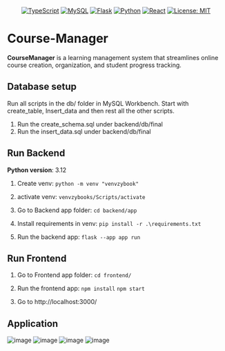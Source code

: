 
<div align="center">
  
[![TypeScript](https://img.shields.io/badge/TypeScript-007ACC?style=for-the-badge&logo=typescript&logoColor=white)](https://www.typescriptlang.org/)
[![MySQL](https://img.shields.io/badge/MySQL-4479A1?style=for-the-badge&logo=mysql&logoColor=white)](https://www.mysql.com/)
[![Flask](https://img.shields.io/badge/Flask-000000?style=for-the-badge&logo=flask&logoColor=white)](https://flask.palletsprojects.com/)
[![Python](https://img.shields.io/badge/Python-3776AB?style=for-the-badge&logo=python&logoColor=white)](https://www.python.org/)
[![React](https://img.shields.io/badge/React-61DAFB?style=for-the-badge&logo=react&logoColor=black)](https://reactjs.org/)
[![License: MIT](https://img.shields.io/badge/License-MIT-blue?style=for-the-badge)](https://opensource.org/licenses/MIT)

</div>

# Course-Manager

**CourseManager** is a learning management system that streamlines online course creation, organization, and student progress tracking.

## Database setup
Run all scripts in the db/ folder in MySQL Workbench. Start with create_table, Insert_data and then rest all the other scripts.
1. Run the create_schema.sql under backend/db/final
2. Run the insert_data.sql under backend/db/final

## Run Backend
**Python version**: 3.12

1. Create venv:
`python -m venv "venvzybook"`

2. activate venv: `venvzybooks/Scripts/activate`

3. Go to Backend app folder:
`cd backend/app`

4. Install requirements in venv: `pip install -r .\requirements.txt`

5. Run the backend app: `flask --app app run`

## Run Frontend

1. Go to Frontend app folder:
`cd frontend/`

2. Run the frontend app:
`npm install`
`npm start`

3. Go to http://localhost:3000/

## Application
![image](https://github.com/user-attachments/assets/2dcb448d-48a6-4a44-86f7-952597f72a7c)
![image](https://github.com/user-attachments/assets/79f9068f-4585-44a7-bd01-10df27cee3b6)
![image](https://github.com/user-attachments/assets/a52630ad-4116-4c70-9a80-473749cf3311)
![image](https://github.com/user-attachments/assets/0ce7c228-2c6b-4158-b0fb-d1fdbd3f4ec4)

